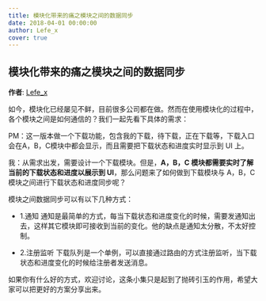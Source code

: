 ```yaml
---
title: 模块化带来的痛之模块之间的数据同步
date: 2018-04-01 00:00:00
author: Lefe_x
cover: true
---
```


模块化带来的痛之模块之间的数据同步
--------
**作者**: [Lefe_x](https://weibo.com/u/5953150140)

如今，模块化已经屡见不鲜，目前很多公司都在做。然而在使用模块化的过程中，各个模块之间是如何通信的？我们一起先看下具体的需求：

PM：这一版本做一个下载功能，包含我的下载，待下载，正在下载等，下载入口会在A，B，C模块中都会显示，而且需要把下载状态和进度实时显示到 UI 上。

我：从需求出发，需要设计一个下载模块。但是，**A，B，C 模块都需要实时了解当前的下载状态和进度以展示到 UI**，那么问题来了如何做到下载模块与 A，B，C 模块之间进行下载状态和进度同步呢？

模块之间数据同步可以有以下几种方式：

- 1.通知
  通知是最简单的方式，每当下载状态和进度变化的时候，需要发通知出去，这样其它模块即可接收到当前的变化。他的缺点是通知太分散，不太好控制。

- 2.注册监听
  下载队列是一个单例，可以直接通过路由的方式注册监听，当下载状态和进度变化的时候给注册者发送消息。

如果你有什么好的方式，欢迎讨论，这条小集只是起到了抛砖引玉的作用，希望大家可以把更好的方案分享出来。
